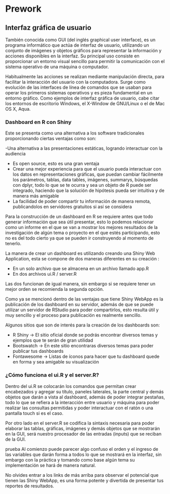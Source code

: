 # Prework

## Interfaz gráfica de usuario

También conocida como GUI (del inglés graphical user interface), es un programa informático que actúa de interfaz de usuario, utilizando un conjunto de imágenes y objetos gráficos para representar la información y acciones disponibles en la interfaz. Su principal uso consiste en proporcionar un entorno visual sencillo para permitir la comunicación con el sistema operativo de una máquina o computador.

Habitualmente las acciones se realizan mediante manipulación directa, para facilitar la interacción del usuario con la computadora. Surge como evolución de las interfaces de línea de comandos que se usaban para operar los primeros sistemas operativos y es pieza fundamental en un entorno gráfico. Como ejemplos de interfaz gráfica de usuario, cabe citar los entornos de escritorio Windows, el X-Window de GNU/Linux o el de Mac OS X, Aqua.

### Dashboard en R con Shiny

Este se presenta como una alternativa a los software tradicionales proporcionando ciertas ventajas como son:

 -Una alternativa a las presentaciones estáticas, logrando interactuar con la audiencia
- Es open source, esto es una gran ventaja
- Crear una mejor experiencia para que el usuario pueda interactuar con los datos en representaciones gráficas, que puedan cambiar fácilmente los parámetros, tablas, data tables, imágenes, summarys, búsquedas con dplyr, todo lo que se te ocurra y sea un objeto de R puede ser integrado, haciendo que la solución de hipótesis pueda ser intuitiva y de manera más amigable
- La facilidad de poder compartir tu información de manera remota, publicandolos en servidores gratuitos si así se considera

Para la construcción de un dashboard en R se requiere antes que todo generar información que sea útil presentar, esto lo podemos relacionar como un informe en el que se van a mostrar los mejores resultados de la investigación de algún tema o proyecto en el que estés participando, esto no es del todo cierto ya que se pueden ir construyendo al momento de tenerlo.

La manera de crear un dashboard es utilizando creando una Shiny Web Application, esta se compone de dos maneras diferentes en su creación :

- En un solo archivo que se almacena en un archivo llamado app.R
- En dos archivos ui.R / server.R

Las dos funcionan de igual manera, sin embargo si se requiere tener un mejor orden se recomienda la segunda opción.

Como ya se mencionó dentro de las ventajas que tiene Shiny WebApp es la publicación de los dashboard en su servidor, además de que se puede utilizar un servidor de RStudio para poder compartirlos, esto resulta útil y muy sencillo y el proceso para publicación es realmente sencillo.

Algunos sitios que son de interés para la creación de los dashboards son:

- R Shiny → El sitio oficial donde se podrás encontrar diversos temas y ejemplos que te serán de gran utilidad
- Bootswatch → En este sitio encontraras diversos temas para poder publicar tus dashboards
- Fontawesome → Listas de íconos para hacer que tu dashboard quede en forma y sea amigable su visualización
 
### ¿Cómo funciona el ui.R y el server.R?

Dentro del ui.R se colocarán los comandos que permitan crear encabezados y agregar su título, paneles laterales, la parte central y demás objetos que darán a vista al dashboard, además de poder integrar pestañas, todo lo que se refiera a la interacción entre usuario y máquina para poder realizar las consultas permitidas y poder interactuar con el ratón o una pantalla touch si es el caso.

Por otro lado en el server.R se codifica la sintaxis necesaria para poder elaborar las tablas, gráficas, imágenes y demás objetos que se mostrarán en la GUI, será nuestro procesador de las entradas (inputs) que se reciban de la GUI.

prueba
Al comienzo puede parecer algo confuso el orden y el ingreso de las variables que darán forma a todos lo que se mostrará en la interfaz, sin embargo con la práctica y tomando como base algún tema su implementación se hará de manera natural.

No olvides entrar a los links de más arriba para observar el potencial que tienen las Shiny WebApp, es una forma potente y divertida de presentar tus reportes de resultados.

